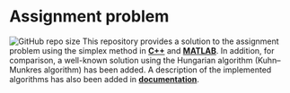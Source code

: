 # Assignment problem
![GitHub repo size](https://img.shields.io/github/repo-size/https%3A%2F%2Fgithub.com%2Fivandybko/https%3A%2F%2Fgithub.com%2Fivandybko%2FAssignment_problem)
This repository provides a solution to the assignment problem using the simplex method in [**C++**](https://github.com/ivandybko/Assignment_problem/tree/efeb10e38d894c580ebc6824da78ffdc703ea97a/Source%20code/C%2B%2B) and [**MATLAB**](https://github.com/ivandybko/Assignment_problem/tree/efeb10e38d894c580ebc6824da78ffdc703ea97a/Source%20code/MATLAB). In addition, for comparison, a well-known solution using the Hungarian algorithm (Kuhn–Munkres algorithm) has been added. A description of the implemented algorithms has also been added in [**documentation**](https://github.com/ivandybko/Assignment_problem/blob/03807dd529f6f3370d10e6979b2f6e2e95912046/Documentation%20(in%20Russian).pdf).

